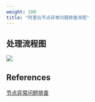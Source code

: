 ```yaml
---
weight: 100
title: "阿里云节点异常问题排查流程"
---
```


## 处理流程图
![](/images/p437745.png)  


## References
[节点异常问题排查](https://help.aliyun.com/document_detail/428303.html)  

